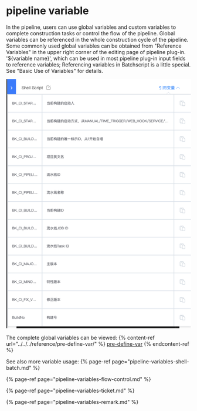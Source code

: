 # pipeline variable
In the pipeline, users can use global variables and custom variables to complete construction tasks or control the flow of the pipeline. Global variables can be referenced in the whole construction cycle of the pipeline. Some commonly used global variables can be obtained from "Reference Variables" in the upper right corner of the editing page of pipeline plug-in. '${variable name}', which can be used in most pipeline plug-in input fields to reference variables; Referencing variables in Batchscript is a little special. See "Basic Use of Variables" for details.



![Common global variable](../../../.gitbook/assets/image-variables-global-vars-view.png)

The complete global variables can be viewed:
{% content-ref url="../../../reference/pre-define-var/" %}
[pre-define-var](../../../reference/pre-define-var/)
{% endcontent-ref %}

See also more variable usage:
{% page-ref page="pipeline-variables-shell-batch.md" %}

{% page-ref page="pipeline-variables-flow-control.md" %}

{% page-ref page="pipeline-variables-ticket.md" %}

{% page-ref page="pipeline-variables-remark.md" %}
